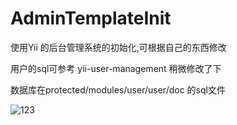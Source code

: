 AdminTemplateInit
=================

使用Yii 的后台管理系统的初始化,可根据自己的东西修改

用户的sql可参考 yii-user-management      稍微修改了下 

数据库在protected/modules/user/user/doc  的sql文件



![123](http://localhost:3000/)
